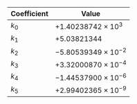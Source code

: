 Coefficient | Value
--- | ---
$k_{0}$ | $+1.40238742 \times 10^{3}$
$k_{1}$ | $+5.03821344$
$k_{2}$ | $-5.80539349 \times 10^{-2}$
$k_{3}$ | $+3.32000870 \times 10^{-4}$
$k_{4}$ | $-1.44537900 \times 10^{-6}$
$k_{5}$ | $+2.99402365 \times 10^{-9}$
